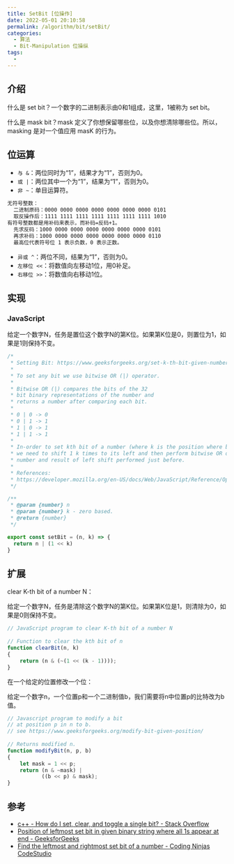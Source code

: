 ```yaml
---
title: SetBit [位操作]
date: 2022-05-01 20:10:58
permalink: /algorithm/bit/setBit/
categories:
  - 算法
  - Bit-Manipulation 位操纵
tags:
  - 
---
```


## 介绍

什么是 set bit？一个数字的二进制表示由0和1组成，这里，1被称为 set bit。

什么是 mask bit？mask 定义了你想保留哪些位，以及你想清除哪些位。所以，masking 是对一个值应用 masK 的行为。

## 位运算

- `与 &`：两位同时为“1”，结果才为“1”，否则为0。
- `或 |`：两位其中一个为“1”，结果为“1”，否则为0。
- `非 ~`：单目运算符。

```txt
无符号整数：
  二进制原码：0000 0000 0000 0000 0000 0000 0000 0101
  取反操作后：1111 1111 1111 1111 1111 1111 1111 1010
有符号整数都是用补码来表示，而补码=反码+1。
  先求反码：1000 0000 0000 0000 0000 0000 0000 0101
  再求补码：1000 0000 0000 0000 0000 0000 0000 0110
  最高位代表符号位 1 表示负数，0 表示正数。
```

- `异或 ^`：两位不同，结果为“1”，否则为0。
- `左移位 <<`：将数值向左移动1位，用0补足。
- `右移位 >>`：将数值向右移动1位。

## 实现

### JavaScript

给定一个数字N，任务是置位这个数字N的第K位。如果第K位是0，则置位为1，如果是1则保持不变。

```js
/*
 * Setting Bit: https://www.geeksforgeeks.org/set-k-th-bit-given-number/
 *
 * To set any bit we use bitwise OR (|) operator.
 *
 * Bitwise OR (|) compares the bits of the 32
 * bit binary representations of the number and
 * returns a number after comparing each bit.
 *
 * 0 | 0 -> 0
 * 0 | 1 -> 1
 * 1 | 0 -> 1
 * 1 | 1 -> 1
 *
 * In-order to set kth bit of a number (where k is the position where bit is to be changed)
 * we need to shift 1 k times to its left and then perform bitwise OR operation with the
 * number and result of left shift performed just before.
 *
 * References:
 * https://developer.mozilla.org/en-US/docs/Web/JavaScript/Reference/Operators/Bitwise_OR
 */

/**
 * @param {number} n
 * @param {number} k - zero based.
 * @return {number}
 */

export const setBit = (n, k) => {
  return n | (1 << k)
}
```

## 扩展

clear K-th bit of a number N：

给定一个数字N，任务是清除这个数字N的第K位。如果第K位是1，则清除为0，如果是0则保持不变。

```js
// JavaScript program to clear K-th bit of a number N
 
// Function to clear the kth bit of n
function clearBit(n, k)
{
    return (n & (~(1 << (k - 1))));
}
```

在一个给定的位置修改一个位：

给定一个数字n，一个位置p和一个二进制值b，我们需要将n中位置p的比特改为b值。

```js
// Javascript program to modify a bit
// at position p in n to b.
// see https://www.geeksforgeeks.org/modify-bit-given-position/
 
// Returns modified n.
function modifyBit(n, p, b)
{
    let mask = 1 << p;
    return (n & ~mask) |
           ((b << p) & mask);
}
```

## 参考

- [c++ - How do I set, clear, and toggle a single bit? - Stack Overflow](https://stackoverflow.com/questions/47981/how-do-i-set-clear-and-toggle-a-single-bit)
- [Position of leftmost set bit in given binary string where all 1s appear at end - GeeksforGeeks](https://www.geeksforgeeks.org/position-of-leftmost-set-bit-in-given-binary-string-where-all-1s-appear-at-end/)
- [Find the leftmost and rightmost set bit of a number - Coding Ninjas CodeStudio](https://www.codingninjas.com/codestudio/library/find-the-leftmost-and-rightmost-set-bit-of-a-number)

